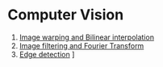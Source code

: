 # Computer Vision
1. [Image warping and Bilinear interpolation](https://github.com/federicotomat/Computer-Vision/tree/master/Lab01)
2. [Image filtering and Fourier Transform](https://github.com/federicotomat/Computer-Vision/tree/master/Lab02)
3. [Edge detection](https://github.com/federicotomat/Computer-Vision/tree/master/Lab03)
]
